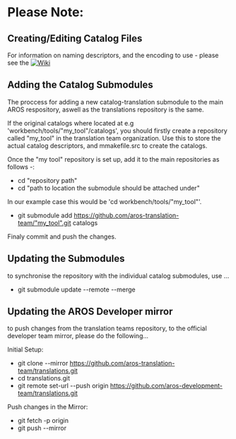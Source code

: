Please Note:
============

Creating/Editing Catalog Files
------------------------------

For information on naming descriptors, and the encoding to use - please see the [![Wiki](https://github.com/aros-translation-team/translations/wiki)](https://github.com/aros-translation-team/translations/wiki)

Adding the Catalog Submodules
-----------------------------

The proccess for adding a new catalog-translation submodule to the main AROS respository, aswell as the translations repository is the same.

If the original catalogs where located at e.g 'workbench/tools/"my_tool"/catalogs', you should firstly create a repository called "my_tool" in the translation team organization. Use this to store the actual catalog descriptors, and mmakefile.src to create the catalogs.

Once the "my tool" repository is set up, add it to the main repositories as follows -:
  
* cd "repository path"
* cd "path to location the submodule should be attached under"
  
In our example case this would be 'cd workbench/tools/"my_tool"'.
  
* git submodule add https://github.com/aros-translation-team/"my_tool".git catalogs

Finaly commit and push the changes.

Updating the Submodules
-----------------------

to synchronise the repository with the individual catalog submodules, use ...

* git submodule update --remote --merge

Updating the AROS Developer mirror
----------------------------------

to push changes from the translation teams repository, to the official developer team mirror, please do the following...

Initial Setup:

* git clone --mirror https://github.com/aros-translation-team/translations.git
* cd translations.git
* git remote set-url --push origin https://github.com/aros-development-team/translations.git

Push changes in the Mirror:

* git fetch -p origin
* git push --mirror

